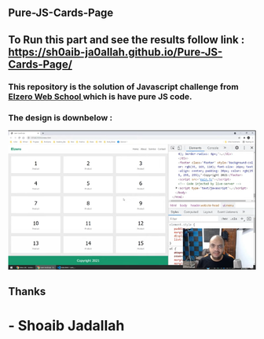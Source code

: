 ## Pure-JS-Cards-Page

## To Run this part and see the results follow link : <br />https://sh0aib-ja0allah.github.io/Pure-JS-Cards-Page/

### This repository is the solution of Javascript challenge from <a href="https://www.youtube.com/watch?v=mGhGjzIKEqk&list=PLDoPjvoNmBAx3kiplQR_oeDqLDBUDYwVv&index=101"> Elzero Web School </a> which is have pure JS code.

### The design is downbelow : 
![Design preview for the First task](./challengeDOM.png)

## Thanks 
# - Shoaib Jadallah
